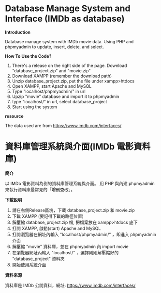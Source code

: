 # Database Manage System and Interface (IMDb as database)

**Introduction**

Database manage system with IMDb movie data.
Using PHP and phpmyadmin to update, insert, delete, and select.

**How To Use the Code?**

1. There's a release on the right side of the page. Download "database_project.zip" and "movie.zip"
2. Download XAMPP (remember the download path)
3. Unzip database_project.zip, put the file under xampp>htdocs
4. Open XAMPP, start Apache and MySQL
5. Type "localhost/phpmyadmin/" in url
6. Upzip "movie" database and import it to phpmyadmin
7. type "localhost/" in url, select database_project
8. Start using the system


**resource**

The data used are from https://www.imdb.com/interfaces/

# 資料庫管理系統與介面(IMDb 電影資料庫)
**簡介**

以 IMDb 電影資料為例的資料庫管理系統與介面。
用 PHP 與內建 phpmyadmin 來執行資料庫最常見的「增刪查改」。

**下載說明**

1. 請在右側Release區塊，下載 database_project.zip 和 movie.zip
2. 下載 XAMPP (要記得下載的路徑位置)
3. 解壓縮 database_project.zip 檔, 把檔案放在 xampp>htdocs 底下
4. 打開 XAMPP, 啟動(start) Apache and MySQL
5. 打開瀏覽器在網址內輸入 "localhost/phpmyadmin/" ，即進入 phpmyadmin 介面
6. 解壓縮 "movie" 資料庫，並在 phpmyadmin 內 import movie
7. 在瀏覽器網址內輸入 "localhost/" ，選擇剛剛解壓縮好的 "database_project" 資料夾
8. 開始使用系統介面

**資料來源**

資料庫是 IMDb 公開資料，網址: https://www.imdb.com/interfaces/
